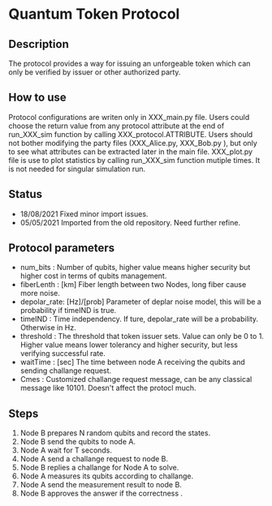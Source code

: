 # Quantum Token Protocol

## Description
 The protocol provides a way for issuing an unforgeable token which can only be verified by issuer or other authorized party.

## How to use
  Protocol configurations are writen only in XXX_main.py file. Users could choose the return value from any protocol attribute at the end of run_XXX_sim function by calling XXX_protocol.ATTRIBUTE.
Users should not bother modifying the party files (XXX_Alice.py, XXX_Bob.py ), but only to see what attributes can be extracted later in the main file.
XXX_plot.py file is use to plot statistics by calling run_XXX_sim function mutiple times. It is not needed for singular simulation run. 

## Status
- 18/08/2021 Fixed minor import issues.
- 05/05/2021 Imported from the old repository. Need further refine.

## Protocol parameters

- num_bits    : Number of qubits, higher value means higher security but higher cost in terms of qubits management.
- fiberLenth  : [km] Fiber length between two Nodes, long fiber cause more noise.
- depolar_rate: [Hz]/[prob] Parameter of deplar noise model, this will be a probability if timeIND is true.
- timeIND     : Time independency. If ture, depolar_rate will be a probability. Otherwise in Hz.
- threshold   : The threshold that token issuer sets. Value can only be 0 to 1. Higher value means lower tolerancy and higher security, but less verifying successful rate.
- waitTime    : [sec] The time between node A receiving the qubits and sending challange request.
- Cmes        : Customized challange request message, can be any classical message like 10101. Doesn't affect the protocl much.


## Steps
 1. Node B prepares N random qubits and record the states.
 2. Node B send the qubits to node A.
 3. Node A wait for T seconds.
 4. Node A send a challange request to node B.
 5. Node B replies a challange for Node A to solve.
 6. Node A measures its qubits according to challange.
 7. Node A send the measurement result to node B.
 8. Node B approves the answer if the correctness .
